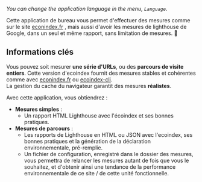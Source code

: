_You can change the application language in the menu, `Language`._

Cette application de bureau vous permet d'effectuer des mesures comme sur le site [econindex.fr](https://econindex.fr) , mais aussi d'avoir les mesures de lighthouse de Google, dans un seul et même rapport, sans limitation de mesures. 🎉

## Informations clés

Vous pouvez soit mesurer **une série d'URLs**, ou des **parcours de visite entiers**.
Cette version d'ecoindex fournit des mesures stables et cohérentes comme avec [econindex.fr](https://econindex.fr) ou [ecoindex-cli](https://github.com/cnumr/ecoindex_python_fullstack/blob/main/projects/ecoindex_cli/README.md).  
La gestion du cache du navigateur garantit des mesures **réalistes**.

Avec cette application, vous obtiendrez :

- **Mesures simples** :
    - Un rapport HTML Lighthouse avec l'écoindex et ses bonnes pratiques.
- **Mesures de parcours** :
    - Les rapports de Lighthouse en HTML ou JSON avec l'ecoindex, ses bonnes pratiques et la génération de la déclaration environnementale, pré-remplie.
    - Un fichier de configuration, enregistré dans le dossier des mesures, vous permettra de relancer les mesures autant de fois que vous le souhaitez, et d'obtenir ainsi une tendance de la performance environnementale de ce site / de cette unité fonctionnelle.
